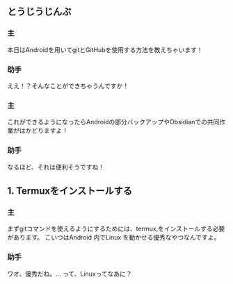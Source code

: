 ## とうじうじんぶ
### 主
本日はAndroidを用いてgitとGitHubを使用する方法を教えちゃいます！
### 助手
ええ！？そんなことができちゃうんですか！
### 主
これができるようになったらAndroidの部分バックアップやObsidianでの共同作業がはかどりますよ！
### 助手
なるほど、それは便利そうですね！

## 1. Termuxをインストールする
### 主
まずgitコマンドを使えるようにするためには、termux,をインストールする必要があります。
こいつはAndroid 内でLinux を動かせる優秀なやつなんですよ。
### 助手
ワオ、優秀だね。... って、Linuxってなあに？

